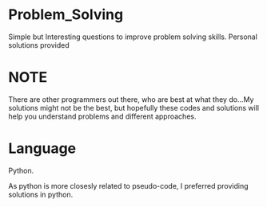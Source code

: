 # Problem_Solving
Simple but Interesting questions to improve problem solving skills. Personal solutions provided

# NOTE
There are other programmers out there, who are best at what they do...My solutions might not be the best, but hopefully these codes and solutions will help you understand problems and different approaches.

# Language
Python. 

As python is more closesly related to pseudo-code, I preferred providing solutions in python.
